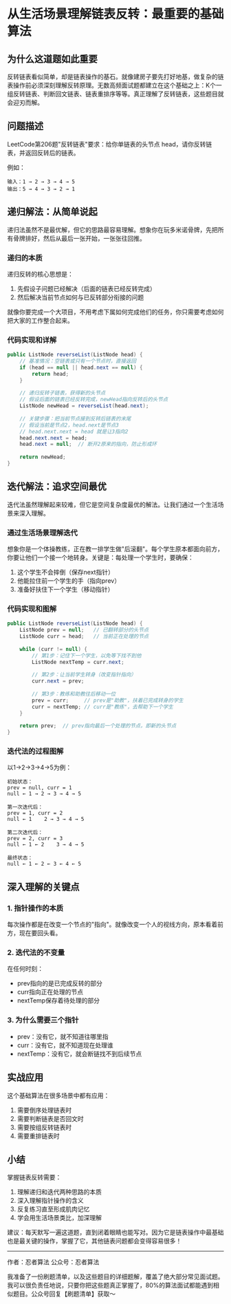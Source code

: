 # 从生活场景理解链表反转：最重要的基础算法

## 为什么这道题如此重要
反转链表看似简单，却是链表操作的基石。就像建房子要先打好地基，做复杂的链表操作前必须深刻理解反转原理。无数高频面试题都建立在这个基础之上：K个一组反转链表、判断回文链表、链表重排序等等。真正理解了反转链表，这些题目就会迎刃而解。

## 问题描述
LeetCode第206题"反转链表"要求：给你单链表的头节点 head，请你反转链表，并返回反转后的链表。

例如：
```
输入：1 → 2 → 3 → 4 → 5
输出：5 → 4 → 3 → 2 → 1
```

## 递归解法：从简单说起
递归法虽然不是最优解，但它的思路最容易理解。想象你在玩多米诺骨牌，先把所有骨牌排好，然后从最后一张开始，一张张往回推。

### 递归的本质
递归反转的核心思想是：
1. 先假设子问题已经解决（后面的链表已经反转完成）
2. 然后解决当前节点如何与已反转部分衔接的问题

就像你要完成一个大项目，不用考虑下属如何完成他们的任务，你只需要考虑如何把大家的工作整合起来。

### 代码实现和详解
```java
public ListNode reverseList(ListNode head) {
    // 基准情况：空链表或只有一个节点时，直接返回
    if (head == null || head.next == null) {
        return head;
    }
    
    // 递归反转子链表，获得新的头节点
    // 假设后面的链表已经反转完成，newHead指向反转后的头节点
    ListNode newHead = reverseList(head.next);
    
    // 关键步骤：把当前节点接到反转后链表的末尾
    // 假设当前是节点2，head.next是节点3
    // head.next.next = head 就是让3指向2
    head.next.next = head;
    head.next = null;  // 断开2原来的指向，防止形成环
    
    return newHead;
}
```

## 迭代解法：追求空间最优
迭代法虽然理解起来较难，但它是空间复杂度最优的解法。让我们通过一个生活场景来深入理解。

### 通过生活场景理解迭代
想象你是一个体操教练，正在教一排学生做"后滚翻"。每个学生原本都面向前方，你要让他们一个接一个地转身。关键是：每处理一个学生时，要确保：
1. 这个学生不会摔倒（保存next指针）
2. 他能拉住前一个学生的手（指向prev）
3. 准备好扶住下一个学生（移动指针）

### 代码实现和图解
```java
public ListNode reverseList(ListNode head) {
    ListNode prev = null;   // 已翻转部分的头节点
    ListNode curr = head;   // 当前正在处理的节点
    
    while (curr != null) {
        // 第1步：记住下一个学生，以免等下找不到他
        ListNode nextTemp = curr.next;
        
        // 第2步：让当前学生转身（改变指针指向）
        curr.next = prev;
        
        // 第3步：教练和助教往后移动一位
        prev = curr;     // prev是"助教"，扶着已完成转身的学生
        curr = nextTemp; // curr是"教练"，去帮助下一个学生
    }
    
    return prev;  // prev指向最后一个处理的节点，即新的头节点
}
```

### 迭代法的过程图解
以1→2→3→4→5为例：
```
初始状态：
prev = null, curr = 1
null ← 1 → 2 → 3 → 4 → 5

第一次迭代后：
prev = 1, curr = 2
null ← 1    2 → 3 → 4 → 5

第二次迭代后：
prev = 2, curr = 3
null ← 1 ← 2    3 → 4 → 5

最终状态：
null ← 1 ← 2 ← 3 ← 4 ← 5
```

## 深入理解的关键点

### 1. 指针操作的本质
每次操作都是在改变一个节点的"指向"。就像改变一个人的视线方向，原本看着前方，现在要回头看。

### 2. 迭代法的不变量
在任何时刻：
- prev指向的是已完成反转的部分
- curr指向正在处理的节点
- nextTemp保存着待处理的部分

### 3. 为什么需要三个指针
- prev：没有它，就不知道往哪里指
- curr：没有它，就不知道现在处理谁
- nextTemp：没有它，就会断链找不到后续节点

## 实战应用
这个基础算法在很多场景中都有应用：
1. 需要倒序处理链表时
2. 需要判断链表是否回文时
3. 需要按组反转链表时
4. 需要重排链表时

## 小结
掌握链表反转需要：
1. 理解递归和迭代两种思路的本质
2. 深入理解指针操作的含义
3. 反复练习直至形成肌肉记忆
4. 学会用生活场景类比，加深理解

建议：每天默写一遍这道题，直到闭着眼睛也能写对。因为它是链表操作中最基础也是最关键的操作，掌握了它，其他链表问题都会变得容易很多！

---
作者：忍者算法
公众号：忍者算法

我准备了一份刷题清单，以及这些题目的详细题解，覆盖了绝大部分常见面试题。我可以很负责任地说，只要你把这些题真正掌握了，80%的算法面试都能遇到相似题目。公众号回复【刷题清单】获取～